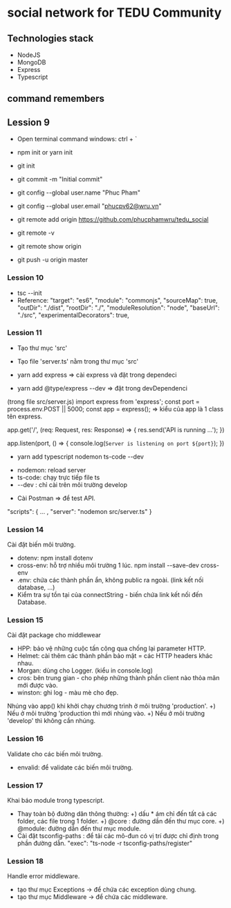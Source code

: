 # social network for TEDU Community

## Technologies stack

- NodeJS
- MongoDB
- Express
- Typescript

## command remembers

## Lession 9
- Open terminal command windows: ctrl + `
- npm init or yarn init
- git init
- git commit -m "Initial commit"

- git config --global user.name "Phuc Pham"
- git config --global user.email "phucpv62@wru.vn"

- git remote add origin https://github.com/phucphamwru/tedu_social
- git remote -v
- git remote show origin
- git push -u origin master

### Lession 10
- tsc --init
- Reference:
    "target": "es6",
    "module": "commonjs",
    "sourceMap": true,
    "outDir": "./dist",
    "rootDir": "./", 
    "moduleResolution": "node",
    "baseUrl": "./src",
    "experimentalDecorators": true,


### Lession 11
- Tạo thư  mục 'src'
- Tạo file 'server.ts' nằm trong thư mục 'src'

- yarn add express                  => cài express và đặt trong dependeci
- yarn add @type/express --dev      => đặt trong devDependenci

(trong file src/server.js)
import express from 'express';
const port = process.env.POST || 5000;
const app = express();              => kiểu của app là 1 class tên express.

app.get('/', (req: Request, res: Response) => {
    res.send('API is running ...');
})

app.listen(port, () => {
    console.log(`Server is listening on port ${port}`);
})

- yarn add typescript nodemon ts-code --dev
+ nodemon: reload server 
+ ts-code: chạy trực tiếp file ts
+ --dev : chỉ cài trên môi trường develop

- Cài Postman => để test API.

"scripts": {
    ... ,
    "server": "nodemon src/server.ts"
}


### Lession 14
Cài đặt biến môi trường.
- dotenv: npm install dotenv
- cross-env: hỗ trợ nhiều môi trường 1 lúc.
    npm install --save-dev cross-env
- .env: chứa các thành phần ẩn, không public ra ngoài.
    (link kết nối database, ...)
- Kiểm tra sự tồn tại của connectString - biến chứa link kết nối đến Database.


### Lession 15
Cài đặt package cho middlewear
- HPP: bảo vệ những cuộc tấn công qua chống lại parameter HTTP.
- Helmet: cài thêm các thành phần bảo mật = các HTTP headers khác nhau.
- Morgan: dùng cho Logger. (kiểu in console.log)
- cros: bên trung gian - cho phép những thành phần client nào thỏa mãn mới được vào.
- winston: ghi log - màu mè cho đẹp.

Nhúng vào app() khi khởi chạy chương trình ở môi trường 'production'.
    +) Nếu ở môi trường 'production thì mới nhúng vào.
    +) Nếu ở môi trường 'develop' thì không cần nhúng.


### Lession 16
Validate cho các biến môi trường.
- envalid: để validate các biến môi trường.


### Lession 17
Khai báo module trong typescript.
- Thay toàn bộ đường dân thông thường:
    +) dấu * ám chỉ đến tất cả các folder, các file trong 1 folder.
    +) @core : đường dần đến thư mục core.
    +) @module: đường dẫn đến thư mục module.
- Cài đặt tsconfig-paths : để tải các mô-đun có vị trí được chỉ định trong phần đường dẫn.
    "exec": "ts-node -r tsconfig-paths/register"


### Lession 18
Handle error middleware.
- tạo thư mục Exceptions -> để chứa các exception dùng chung.
- tạo thư mục Middleware -> để chứa các middleware.